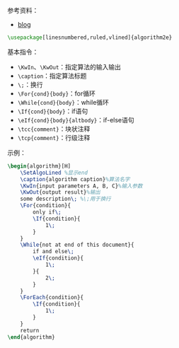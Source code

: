 
参考资料：
- [blog](https://blog.csdn.net/qq_43486745/article/details/124344365)

```tex
\usepackage[linesnumbered,ruled,vlined]{algorithm2e}
```

基本指令：
- `\KwIn`、`\KwOut`：指定算法的输入输出
- `\caption`：指定算法标题
- `\;`：换行
- `\For{cond}{body}`：for循环
- `\While{cond}{body}`：while循环
- `\If{cond}{body}`：if语句
- `\eIf{cond}{body}{altbody}`：if-else语句
- `\tcc{comment}`：块状注释
- `\tcp{comment}`：行级注释

示例：

```tex
\begin{algorithm}[H]
    \SetAlgoLined %显示end
	\caption{algorithm caption}%算法名字
	\KwIn{input parameters A, B, C}%输入参数
	\KwOut{output result}%输出
	some description\; %\;用于换行
	\For{condition}{
		only if\;
		\If{condition}{
			1\;
		}
	}
	\While{not at end of this document}{
		if and else\;
		\eIf{condition}{
			1\;
		}{
			2\;
		}
	}
	\ForEach{condition}{
		\If{condition}{
			1\;
		}
	}
	return 
\end{algorithm}
```
